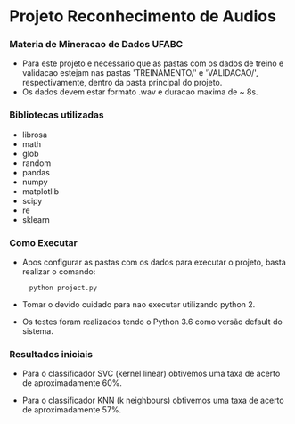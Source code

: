 # Projeto Reconhecimento de Audios
### Materia de Mineracao de Dados UFABC 

 * Para este projeto e necessario que as pastas com os dados de treino e validacao estejam nas pastas 'TREINAMENTO/' e 'VALIDACAO/', respectivamente, dentro da pasta principal do projeto.
 * Os dados devem estar formato .wav e duracao maxima de ~ 8s.

 ### Bibliotecas utilizadas
* librosa
* math
* glob
* random
* pandas
* numpy 
* matplotlib
* scipy
* re
* sklearn

### Como Executar
* Apos configurar as pastas com os dados para executar o projeto, basta  realizar o comando:
```
     python project.py
```
* Tomar o devido cuidado para nao executar utilizando python 2.

* Os testes foram realizados tendo o Python 3.6 como versão default do sistema.

### Resultados iniciais

* Para o classificador SVC (kernel linear) obtivemos uma taxa de acerto de aproximadamente 60%.

* Para o classificador KNN (k neighbours) obtivemos uma taxa de acerto de aproximadamente 57%.
